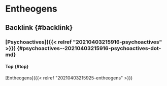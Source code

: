 # Entheogens


## Backlink {#backlink}


### [Psychoactives]({{< relref "20210403215916-psychoactives" >}}) {#psychoactives--20210403215916-psychoactives-dot-md}


#### Top {#top}

[Entheogens]({{< relref "20210403215925-entheogens" >}})
